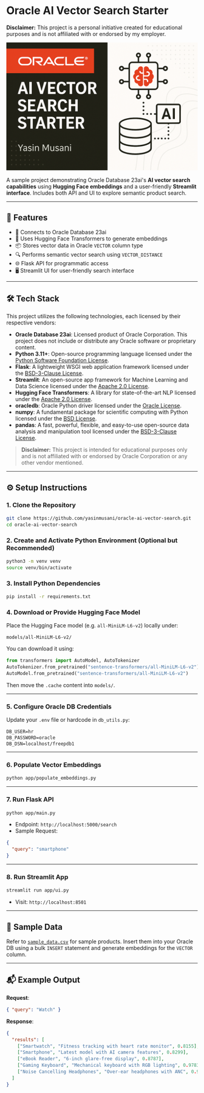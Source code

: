 # Oracle AI Vector Search Starter

**Disclaimer:** This project is a personal initiative created for educational purposes and is not affiliated with or endorsed by my employer.


![Oracle AI Vector Search](OracleAIVectorSearchStarter_Cover.png)

A sample project demonstrating Oracle Database 23ai's **AI vector search capabilities** using **Hugging Face embeddings** and a user-friendly **Streamlit interface**. Includes both API and UI to explore semantic product search.

---

## 🔧 Features

- 🔌 Connects to Oracle Database 23ai
- 🤗 Uses Hugging Face Transformers to generate embeddings
- 📦 Stores vector data in Oracle `VECTOR` column type
- 🔍 Performs semantic vector search using `VECTOR_DISTANCE`
- 🌐 Flask API for programmatic access
- 🖥️ Streamlit UI for user-friendly search interface

---

## 🛠 Tech Stack

This project utilizes the following technologies, each licensed by their respective vendors:

- **Oracle Database 23ai**: Licensed product of Oracle Corporation. This project does not include or distribute any Oracle software or proprietary content.
- **Python 3.11+**: Open-source programming language licensed under the [Python Software Foundation License](https://docs.python.org/3/license.html).
- **Flask**: A lightweight WSGI web application framework licensed under the [BSD-3-Clause License](https://flask.palletsprojects.com/en/2.0.x/license/).
- **Streamlit**: An open-source app framework for Machine Learning and Data Science licensed under the [Apache 2.0 License](https://github.com/streamlit/streamlit/blob/develop/LICENSE).
- **Hugging Face Transformers**: A library for state-of-the-art NLP licensed under the [Apache 2.0 License](https://github.com/huggingface/transformers/blob/main/LICENSE).
- **oracledb**: Oracle Python driver licensed under the [Oracle License](https://www.oracle.com/database/technologies/appdev/python.html).
- **numpy**: A fundamental package for scientific computing with Python licensed under the [BSD License](https://numpy.org/doc/stable/license.html).
- **pandas**: A fast, powerful, flexible, and easy-to-use open-source data analysis and manipulation tool licensed under the [BSD-3-Clause License](https://pandas.pydata.org/pandas-docs/stable/getting_started/overview.html#license).

> **Disclaimer:** This project is intended for educational purposes only and is not affiliated with or endorsed by Oracle Corporation or any other vendor mentioned.

---

## ⚙️ Setup Instructions

### 1. Clone the Repository

```bash
git clone https://github.com/yasinmusani/oracle-ai-vector-search.git
cd oracle-ai-vector-search
```

### 2. Create and Activate Python Environment (Optional but Recommended)

```bash
python3 -m venv venv
source venv/bin/activate
```

### 3. Install Python Dependencies

```bash
pip install -r requirements.txt
```

### 4. Download or Provide Hugging Face Model

Place the Hugging Face model (e.g. `all-MiniLM-L6-v2`) locally under:

```
models/all-MiniLM-L6-v2/
```

You can download it using:

```python
from transformers import AutoModel, AutoTokenizer
AutoTokenizer.from_pretrained("sentence-transformers/all-MiniLM-L6-v2")
AutoModel.from_pretrained("sentence-transformers/all-MiniLM-L6-v2")
```

Then move the `.cache` content into `models/`.

---

### 5. Configure Oracle DB Credentials

Update your `.env` file or hardcode in `db_utils.py`:

```
DB_USER=hr
DB_PASSWORD=oracle
DB_DSN=localhost/freepdb1
```

---

### 6. Populate Vector Embeddings

```bash
python app/populate_embeddings.py
```

---

### 7. Run Flask API

```bash
python app/main.py
```

- Endpoint: `http://localhost:5000/search`
- Sample Request:

```json
{
  "query": "smartphone"
}
```

---

### 8. Run Streamlit App

```bash
streamlit run app/ui.py
```

- Visit: `http://localhost:8501`

---

## 🧪 Sample Data

Refer to [`sample_data.csv`](sample_data.csv) for sample products. Insert them into your Oracle DB using a bulk `INSERT` statement and generate embeddings for the `VECTOR` column.

---

## 📬 Example Output

**Request**:

```json
{ "query": "Watch" }
```

**Response**:

```json
{
  "results": [
    ["Smartwatch", "Fitness tracking with heart rate monitor", 0.8155],
    ["Smartphone", "Latest model with AI camera features", 0.8299],
    ["eBook Reader", "6-inch glare-free display", 0.8787],
    ["Gaming Keyboard", "Mechanical keyboard with RGB lighting", 0.9783],
    ["Noise Cancelling Headphones", "Over-ear headphones with ANC", 0.9808]
  ]
}
```
